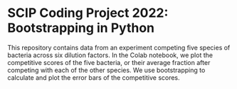 # SCIP Coding Project 2022: Bootstrapping in Python

This repository contains data from an experiment competing five species of bacteria across six dilution factors. In the Colab notebook, we plot the competitive scores of the five bacteria, or their average fraction after competing with each of the other species. We use bootstrapping to calculate and plot the error bars of the competitive scores.
